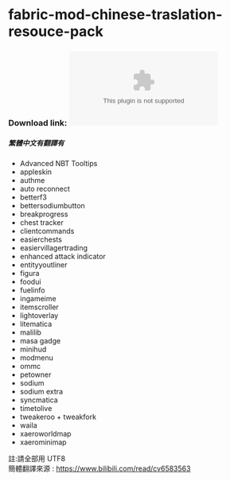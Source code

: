 # fabric-mod-chinese-traslation-resouce-pack
### Download link: ![點我](https://github.com/phillychi3/fabric-mod-chinese-traslation-resouce-pack/releases/download/latest/fabric-mod-chinese-traslation-resouce-pack.zip)

##### 繁體中文有翻譯有

- Advanced NBT Tooltips
- appleskin
- authme
- auto reconnect
- betterf3
- bettersodiumbutton
- breakprogress
- chest tracker
- clientcommands
- easierchests
- easiervillagertrading
- enhanced attack indicator
- entityyoutliner
- figura
- foodui
- fuelinfo
- ingameime
- itemscroller
- lightoverlay
- litematica
- malilib
- masa gadge
- minihud
- modmenu
- ommc
- petowner
- sodium
- sodium extra
- syncmatica
- timetolive
- tweakeroo + tweakfork
- waila
- xaeroworldmap
- xaerominimap

註:請全部用 UTF8  
簡體翻譯來源 : <https://www.bilibili.com/read/cv6583563><br>

